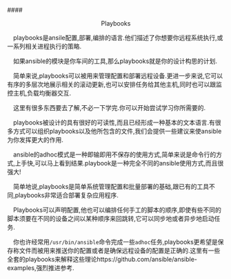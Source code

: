####<p align=center>Playbooks</p>

&emsp;playbooks是ansile配置,部署,编排的语言.他们描述了你想要你远程系统执行,或一系列相关进程执行的策略.

&emsp;如果ansible的模块是你车间的工具,那么playbooks就是你的设计构思的计划.

&emsp;简单来说,playbooks可以被用来管理配置和部署远程设备.更进一步来说,它可以有序的多层次地展示相关的滚动更新,也可以安排任务给其他主机,同时也可以跟监控主机,负载均衡器交互.

&emsp;这里有很多东西要去了解,不必一下学完.你可以开始尝试学习你所需要的.

&emsp;playbooks被设计的具有很好的可读性,而且已经形成一种基本的文本语言.有很多方式可以组织playbooks以及他所包含的文件,我们会提供一些建议来使ansible为你发挥更大的作用.

&emsp;ansible的adhoc模式是一种即输即用不保存的使用方式,简单来说是命令行的方式,上手快,可以马上看到结果.playbook是一种完全不同的ansible使用方式,而且很强大!

&emsp;简单地说,playbooks是简单系统管理配置和批量部署的基础,跟已有的工具不同,playbooks非常适合部署复杂应用程序.

&emsp;Playbooks可以声明配置,他也可以编排任何手工的脚本的顺序,即使有些不同的脚本须要在不同的设备之间以某种顺序来回跳转,它可以同步地或者异步地启动任务.

&emsp;你也许经常用`/usr/bin/ansible`命令完成一些`adhoc`任务,playbooks更希望是保存称文件而被用来推送你的配置或者是确保远程设备的配置是正确的.这里有一些全套的playbooks来解释这些理论https://github.com/ansible/ansible-examples,强烈推进参考.
